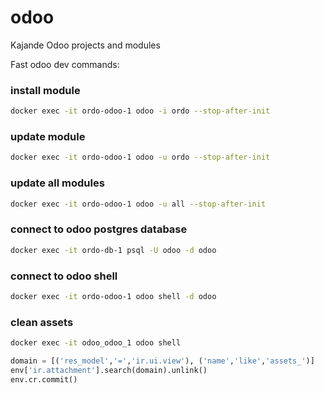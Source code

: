 # odoo
Kajande Odoo projects and modules

Fast odoo dev commands:

### install module
```bash
docker exec -it ordo-odoo-1 odoo -i ordo --stop-after-init
```

### update module
```bash
docker exec -it ordo-odoo-1 odoo -u ordo --stop-after-init
```

### update all modules
```bash
docker exec -it ordo-odoo-1 odoo -u all --stop-after-init
```

### connect to odoo postgres database
```bash
docker exec -it ordo-db-1 psql -U odoo -d odoo
```

### connect to odoo shell
```bash
docker exec -it ordo-odoo-1 odoo shell -d odoo
```

### clean assets

```bash
docker exec -it odoo_odoo_1 odoo shell
```

```python
domain = [('res_model','=','ir.ui.view'), ('name','like','assets_')]
env['ir.attachment'].search(domain).unlink()
env.cr.commit()
```
